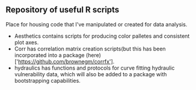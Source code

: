 ## Repository of useful R scripts 

Place for housing code that I've manipulated or created for data analysis. 

* Aesthetics contains scripts for producing color palletes and consistent plot axes. 
* Corr has correlation matrix creation scripts(but this has been incorporated into a package (here)['https://github.com/brownegm/corrfx'].
* hydraulics has functions and protocols for curve fitting hydraulic vulnerability data, which will also 
    be added to a package with bootstrapping capabilities. 


